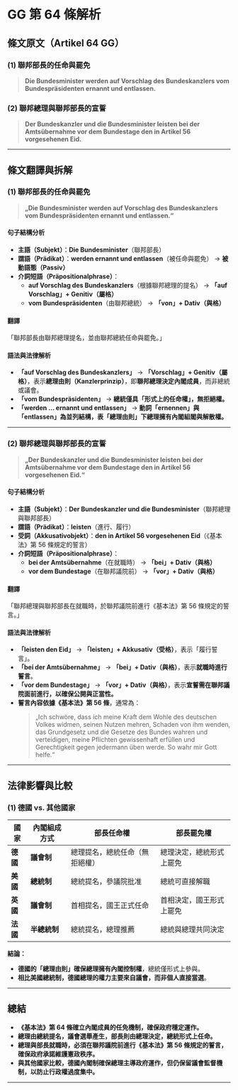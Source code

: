 # **GG 第 64 條解析** 

## **條文原文（Artikel 64 GG）**

### **(1) 聯邦部長的任命與罷免**
> **Die Bundesminister werden auf Vorschlag des Bundeskanzlers vom Bundespräsidenten ernannt und entlassen.**

### **(2) 聯邦總理與聯邦部長的宣誓**
> **Der Bundeskanzler und die Bundesminister leisten bei der Amtsübernahme vor dem Bundestage den in Artikel 56 vorgesehenen Eid.**

***

## **條文翻譯與拆解**

### **(1) 聯邦部長的任命與罷免**
> **„Die Bundesminister werden auf Vorschlag des Bundeskanzlers vom Bundespräsidenten ernannt und entlassen.“**

#### **句子結構分析**
- **主語（Subjekt）**：**Die Bundesminister**（聯邦部長）  
- **謂語（Prädikat）**：**werden ernannt und entlassen**（被任命與罷免） → **被動語態（Passiv）**  
- **介詞短語（Präpositionalphrase）**：
  - **auf Vorschlag des Bundeskanzlers**（根據聯邦總理的提名） → **「auf Vorschlag」+ Genitiv（屬格）**  
  - **vom Bundespräsidenten**（由聯邦總統） → **「von」+ Dativ（與格）**  

#### **翻譯**
「聯邦部長由聯邦總理提名，並由聯邦總統任命與罷免。」

#### **語法與法律解析**
- **「auf Vorschlag des Bundeskanzlers」** → **「Vorschlag」+ Genitiv（屬格）**，表示**總理由則（Kanzlerprinzip）**，即**聯邦總理決定內閣成員**，而非總統或議會。
- **「vom Bundespräsidenten」** → **總統僅具「形式上的任命權」，無拒絕權。**
- **「werden … ernannt und entlassen」** → **動詞「ernennen」與「entlassen」為並列結構，表「總理由則」下總理擁有內閣組閣與解散權。**

***

### **(2) 聯邦總理與聯邦部長的宣誓**
> **„Der Bundeskanzler und die Bundesminister leisten bei der Amtsübernahme vor dem Bundestage den in Artikel 56 vorgesehenen Eid.“**

#### **句子結構分析**
- **主語（Subjekt）**：**Der Bundeskanzler und die Bundesminister**（聯邦總理與聯邦部長）  
- **謂語（Prädikat）**：**leisten**（進行、履行）  
- **受詞（Akkusativobjekt）**：**den in Artikel 56 vorgesehenen Eid**（《基本法》第 56 條規定的誓言）  
- **介詞短語（Präpositionalphrase）**：
  - **bei der Amtsübernahme**（在就職時） → **「bei」+ Dativ（與格）**  
  - **vor dem Bundestage**（在聯邦議院前） → **「vor」+ Dativ（與格）**  

#### **翻譯**
「聯邦總理與聯邦部長在就職時，於聯邦議院前進行《基本法》第 56 條規定的誓言。」

#### **語法與法律解析**
- **「leisten den Eid」** → **「leisten」+ Akkusativ（受格）**，表示「履行誓言」。
- **「bei der Amtsübernahme」** → **「bei」+ Dativ（與格）**，表示**就職時進行誓言**。
- **「vor dem Bundestage」** → **「vor」+ Dativ（與格）**，表示**宣誓需在聯邦議院面前進行，以確保公開與正當性。**
- **誓言內容依據《基本法》第 56 條**，通常為：
  > „Ich schwöre, dass ich meine Kraft dem Wohle des deutschen Volkes widmen, seinen Nutzen mehren, Schaden von ihm wenden, das Grundgesetz und die Gesetze des Bundes wahren und verteidigen, meine Pflichten gewissenhaft erfüllen und Gerechtigkeit gegen jedermann üben werde. So wahr mir Gott helfe.“

***

## **法律影響與比較**

### **(1) 德國 vs. 其他國家**
| **國家** | **內閣組成方式** | **部長任命權** | **部長罷免權** |
|---------|----------------|--------------|--------------|
| **德國** | **議會制** | 總理提名，總統任命（無拒絕權） | 總理決定，總統形式上罷免 |
| **美國** | **總統制** | 總統提名，參議院批准 | 總統可直接解職 |
| **英國** | **議會制** | 首相提名，國王正式任命 | 首相決定，國王形式上罷免 |
| **法國** | **半總統制** | 總統提名，總理推薦 | 總統與總理共同決定 |

**結論：**

- **德國的「總理由則」確保總理擁有內閣控制權**，總統僅形式上參與。
- **相比美國總統制，德國總理的權力主要來自議會，而非個人直接當選**。

***

## **總結**
- **《基本法》第 64 條確立內閣成員的任免機制，確保政府穩定運作。**
- **總理由總統提名，議會選舉產生，部長則由總理決定，總統形式上任命。**
- **總理與部長就職時，必須在聯邦議院前進行《基本法》第 56 條規定的誓言，確保政府承諾維護憲政秩序。**
- **與其他國家比較，德國內閣制確保總理主導政府運作，但仍保留議會監督機制，以防止行政權過度集中。**


***


